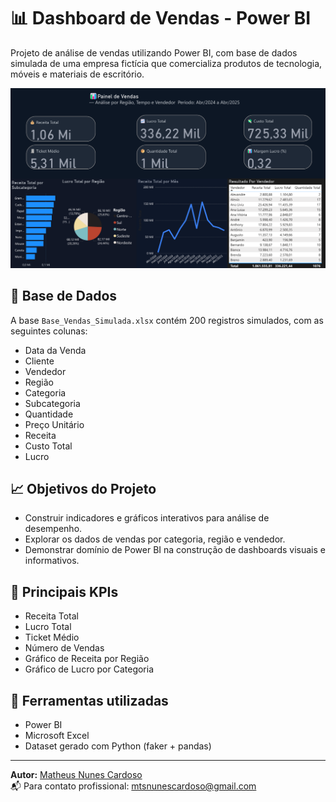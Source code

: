 # 📊 Dashboard de Vendas - Power BI

Projeto de análise de vendas utilizando Power BI, com base de dados simulada de uma empresa fictícia que comercializa produtos de tecnologia, móveis e materiais de escritório.

![Dashboard Preview](imagens/dashboard.png)

## 📁 Base de Dados

A base `Base_Vendas_Simulada.xlsx` contém 200 registros simulados, com as seguintes colunas:

- Data da Venda
- Cliente
- Vendedor
- Região
- Categoria
- Subcategoria
- Quantidade
- Preço Unitário
- Receita
- Custo Total
- Lucro

## 📈 Objetivos do Projeto

- Construir indicadores e gráficos interativos para análise de desempenho.
- Explorar os dados de vendas por categoria, região e vendedor.
- Demonstrar domínio de Power BI na construção de dashboards visuais e informativos.

## 🧮 Principais KPIs

- Receita Total
- Lucro Total
- Ticket Médio
- Número de Vendas
- Gráfico de Receita por Região
- Gráfico de Lucro por Categoria


## 🚀 Ferramentas utilizadas

- Power BI
- Microsoft Excel
- Dataset gerado com Python (faker + pandas)

---

**Autor:** [Matheus Nunes Cardoso](https://github.com/Matheusncardoso)  
📬 Para contato profissional: mtsnunescardoso@gmail.com
